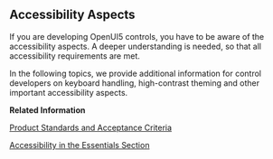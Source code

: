 <!-- loio694b3568fcc94f089ac7515d6fadbd5d -->

## Accessibility Aspects

If you are developing OpenUI5 controls, you have to be aware of the accessibility aspects. A deeper understanding is needed, so that all accessibility requirements are met.

In the following topics, we provide additional information for control developers on keyboard handling, high-contrast theming and other important accessibility aspects.

**Related Information**  


[Product Standards and Acceptance Criteria](product-standards-and-acceptance-criteria-bafc686.md "To be of high quality and usable in mission-critical business software, OpenUI5 needs to fulfill specific product standards and acceptance criteria. While these are not directly related to code conventions, the most important standards and criteria are mentioned here, because new code needs to fulfill these requirements.")

[Accessibility in the Essentials Section](../04_Essentials/accessibility-322f55d.md "Accessibility in the Essentials Section")

